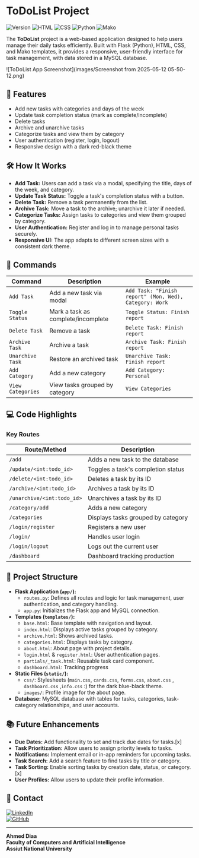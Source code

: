 # ToDoList Project

![Version](https://img.shields.io/badge/version-1.0.0-blue.svg?style=for-the-badge&logo=github&logoColor=white) ![HTML](https://img.shields.io/badge/HTML-39.9%25-orange.svg?style=for-the-badge&logo=html5&logoColor=white) ![CSS](https://img.shields.io/badge/CSS-31.2%25-blue.svg?style=for-the-badge&logo=css3&logoColor=white) ![Python](https://img.shields.io/badge/Python-27.6%25-yellow.svg?style=for-the-badge&logo=python&logoColor=white) ![Mako](https://img.shields.io/badge/Mako-1.3%25-green.svg?style=for-the-badge&logo=mako&logoColor=white)

The **ToDoList** project is a web-based application designed to help users manage their daily tasks efficiently. Built with Flask (Python), HTML, CSS, and Mako templates, it provides a responsive, user-friendly interface for task management, with data stored in a MySQL database.

![ToDoList App Screenshot](images/Screenshot from 2025-05-12 05-50-12.png)

## 🚀 Features

- Add new tasks with categories and days of the week
- Update task completion status (mark as complete/incomplete)
- Delete tasks
- Archive and unarchive tasks
- Categorize tasks and view them by category
- User authentication (register, login, logout)
- Responsive design with a dark red-black theme

## 🛠️ How It Works

- **Add Task:** Users can add a task via a modal, specifying the title, days of the week, and category.
- **Update Task Status:** Toggle a task's completion status with a button.
- **Delete Task:** Remove a task permanently from the list.
- **Archive Task:** Move a task to the archive; unarchive it later if needed.
- **Categorize Tasks:** Assign tasks to categories and view them grouped by category.
- **User Authentication:** Register and log in to manage personal tasks securely.
- **Responsive UI:** The app adapts to different screen sizes with a consistent dark theme.

## 📜 Commands

| Command          | Description                     | Example                          |
|------------------|---------------------------------|----------------------------------|
| `Add Task`       | Add a new task via modal        | `Add Task: "Finish report" (Mon, Wed), Category: Work` |
| `Toggle Status`  | Mark a task as complete/incomplete | `Toggle Status: Finish report`   |
| `Delete Task`    | Remove a task                   | `Delete Task: Finish report`     |
| `Archive Task`   | Archive a task                  | `Archive Task: Finish report`    |
| `Unarchive Task` | Restore an archived task        | `Unarchive Task: Finish report`  |
| `Add Category`   | Add a new category              | `Add Category: Personal`         |
| `View Categories`| View tasks grouped by category  | `View Categories`                |

## 💻 Code Highlights

### Key Routes

| Route/Method          | Description                              |
|-----------------------|------------------------------------------|
| `/add`                | Adds a new task to the database          |
| `/update/<int:todo_id>` | Toggles a task's completion status       |
| `/delete/<int:todo_id>` | Deletes a task by its ID                 |
| `/archive/<int:todo_id>`| Archives a task by its ID                |
| `/unarchive/<int:todo_id>` | Unarchives a task by its ID           |
| `/category/add`       | Adds a new category                      |
| `/categories`         | Displays tasks grouped by category       |
| `/login/register`     | Registers a new user                     |
| `/login/`             | Handles user login                       |
| `/login/logout`       | Logs out the current user                |
| `/dashboard`       | Dashboard tracking production                |

## 📂 Project Structure

- **Flask Application (`app/`):**
  - `routes.py`: Defines all routes and logic for task management, user authentication, and category handling.
  - `app.py`: Initializes the Flask app and MySQL connection.
- **Templates (`templates/`):**
  - `base.html`: Base template with navigation and layout.
  - `index.html`: Displays active tasks grouped by category.
  - `archive.html`: Shows archived tasks.
  - `categories.html`: Displays tasks by category.
  - `about.html`: About page with project details.
  - `login.html` & `register.html`: User authentication pages.
  - `partials/_task.html`: Reusable task card component.
  - `dashboard.html`: Tracking progress
- **Static Files (`static/`):**
  - `css/`: Stylesheets (`main.css`, `cards.css`, `forms.css`, `about.css` , `dashboard.css` ,`info.css` :) for the dark blue-black theme.
  - `images/`: Profile image for the about page.
- **Database:** MySQL database with tables for tasks, categories, task-category relationships, and user accounts.

## 📚 Future Enhancements

- **Due Dates:** Add functionality to set and track due dates for tasks.[x]
- **Task Prioritization:** Allow users to assign priority levels to tasks.
- **Notifications:** Implement email or in-app reminders for upcoming tasks.
- **Task Search:** Add a search feature to find tasks by title or category.
- **Task Sorting:** Enable sorting tasks by creation date, status, or category.[x]
- **User Profiles:** Allow users to update their profile information.

## 📧 Contact

[![LinkedIn](https://img.shields.io/badge/LinkedIn-0077B5?style=for-the-badge&logo=linkedin&logoColor=white)](https://www.linkedin.com/in/ahmed-diaa-76669b2b8/)  
[![GitHub](https://img.shields.io/badge/GitHub-%23121011.svg?style=for-the-badge&logo=github&logoColor=white)](https://github.com/AhmeDiaaU)

---

**Ahmed Diaa**  
**Faculty of Computers and Artificial Intelligence**  
**Assiut National University**
